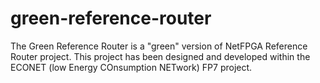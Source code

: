 green-reference-router
======================

The Green Reference Router is a "green" version of NetFPGA Reference Router project.
This project has been designed and developed within the ECONET (low Energy COnsumption NETwork) FP7 project.

